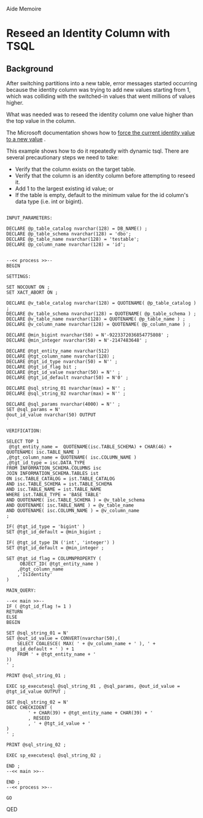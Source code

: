 Aide Memoire 

Reseed an Identity Column with TSQL 
=================================== 

## Background 
After switching partitions into a new table, error messages started occurring because the identity column was trying to add new values starting from 1, which was colliding with the switched-in values that went millions of values higher. 

What was needed was to reseed the identity column one value higher than the top value in the column. 

The Microsoft documentation shows how to [force the current identity value to a new value](https://docs.microsoft.com/en-us/sql/t-sql/database-console-commands/dbcc-checkident-transact-sql?view=sql-server-ver16#c-forcing-the-current-identity-value-to-a-new-value) .

This example shows how to do it repeatedly with dynamic tsql. There are several precautionary steps we need to take: 
- Verify that the column exists on the target table. 
- Verify that the column is an identity column before attempting to reseed it.
- Add 1 to the largest existing id value; or  
- If the table is empty, default to the minimum value for the id column's data type (i.e. int or bigint). 
 

```tsql 

INPUT_PARAMETERS: 

DECLARE @p_table_catalog nvarchar(128) = DB_NAME() ; 
DECLARE @p_table_schema nvarchar(128) = 'dbo'; 
DECLARE @p_table_name nvarchar(128) = 'testable'; 
DECLARE @p_column_name nvarchar(128) = 'id'; 


--<< process >>-- 
BEGIN 

SETTINGS: 

SET NOCOUNT ON ; 
SET XACT_ABORT ON ; 

DECLARE @v_table_catalog nvarchar(128) = QUOTENAME( @p_table_catalog ) ; 
DECLARE @v_table_schema nvarchar(128) = QUOTENAME( @p_table_schema ) ; 
DECLARE @v_table_name nvarchar(128) = QUOTENAME( @p_table_name ) ; 
DECLARE @v_column_name nvarchar(128) = QUOTENAME( @p_column_name ) ; 

DECLARE @min_bigint nvarchar(50) = N'-9223372036854775808' ; 
DECLARE @min_integer nvarchar(50) = N'-2147483648' ; 

DECLARE @tgt_entity_name nvarchar(512) 
DECLARE @tgt_column_name nvarchar(128) ; 
DECLARE @tgt_id_type nvarchar(50) = N'' ; 
DECLARE @tgt_id_flag bit ; 
DECLARE @tgt_id_value nvarchar(50) = N'' ; 
DECLARE @tgt_id_default nvarchar(50) = N'0' ;

DECLARE @sql_string_01 nvarchar(max) = N'' ;  
DECLARE @sql_string_02 nvarchar(max) = N'' ; 

DECLARE @sql_params nvarchar(4000) = N'' ; 
SET @sql_params = N' 
@out_id_value nvarchar(50) OUTPUT  
' 

VERIFICATION: 

SELECT TOP 1 
 @tgt_entity_name =  QUOTENAME(isc.TABLE_SCHEMA) + CHAR(46) + QUOTENAME( isc.TABLE_NAME ) 
,@tgt_column_name = QUOTENAME( isc.COLUMN_NAME ) 
,@tgt_id_type = isc.DATA_TYPE  
FROM INFORMATION_SCHEMA.COLUMNS isc 
JOIN INFORMATION_SCHEMA.TABLES ist 
ON isc.TABLE_CATALOG = ist.TABLE_CATALOG 
AND isc.TABLE_SCHEMA = ist.TABLE_SCHEMA 
AND isc.TABLE_NAME = ist.TABLE_NAME 
WHERE ist.TABLE_TYPE = 'BASE TABLE' 
AND QUOTENAME( isc.TABLE_SCHEMA ) = @v_table_schema  
AND QUOTENAME( isc.TABLE_NAME ) = @v_table_name 
AND QUOTENAME( isc.COLUMN_NAME ) = @v_column_name   
; 

IF( @tgt_id_type = 'bigint' ) 
SET @tgt_id_default = @min_bigint ; 

IF( @tgt_id_type IN ('int', 'integer') ) 
SET @tgt_id_default = @min_integer ;

SET @tgt_id_flag = COLUMNPROPERTY (
     OBJECT_ID( @tgt_entity_name ) 
    ,@tgt_column_name 
    ,'IsIdentity' 
)

MAIN_QUERY: 

--<< main >>-- 
IF ( @tgt_id_flag != 1 ) 
RETURN 
ELSE  
BEGIN 

SET @sql_string_01 = N' 
SET @out_id_value = CONVERT(nvarchar(50),(
    SELECT COALESCE( MAX( ' + @v_column_name + ' ), ' + @tgt_id_default + ' ) + 1  
    FROM ' + @tgt_entity_name + ' 
))  
' ;  

PRINT @sql_string_01 ; 

EXEC sp_executesql @sql_string_01 , @sql_params, @out_id_value = @tgt_id_value OUTPUT ;  

SET @sql_string_02 = N' 
DBCC CHECKIDENT ( 
        ' + CHAR(39) + @tgt_entity_name + CHAR(39) + ' 
        , RESEED 
        , ' + @tgt_id_value + ' 
)  
' ; 

PRINT @sql_string_02 ; 

EXEC sp_executesql @sql_string_02 ; 

END ; 
--<< main >>-- 

END ; 
--<< process >>-- 

GO 

``` 


QED 